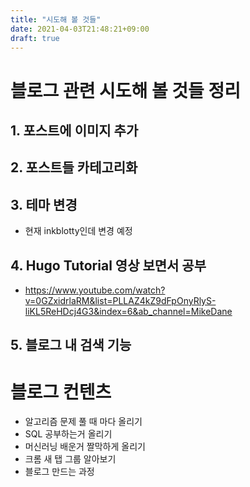 ```yaml
---
title: "시도해 볼 것들"
date: 2021-04-03T21:48:21+09:00
draft: true
---
```


# 블로그 관련 시도해 볼 것들 정리

## 1. 포스트에 이미지 추가

## 2. 포스트들 카테고리화

## 3. 테마 변경

- 현재 inkblotty인데 변경 예정

## 4. Hugo Tutorial 영상 보면서 공부

- https://www.youtube.com/watch?v=0GZxidrlaRM&list=PLLAZ4kZ9dFpOnyRlyS-liKL5ReHDcj4G3&index=6&ab_channel=MikeDane

## 5. 블로그 내 검색 기능

# 블로그 컨텐츠

- 알고리즘 문제 풀 때 마다 올리기
- SQL 공부하는거 올리기
- 머신러닝 배운거 짤막하게 올리기
- 크롬 새 탭 그룹 알아보기
- 블로그 만드는 과정